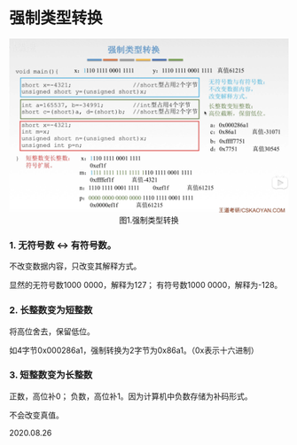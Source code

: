 # 强制类型转换

<img src="计组306-1.png" alt="计组306-1" style="zoom:67%;" />

<center>图1.强制类型转换</center>

### 1. 无符号数 $\leftrightarrow$ 有符号数。

不改变数据内容，只改变其解释方式。

显然的无符号数1000 0000，解释为127；
有符号数1000 0000，解释为-128。

### 2. 长整数变为短整数

将高位舍去，保留低位。

如4字节0x000286a1，强制转换为2字节为0x86a1。（0x表示十六进制）

### 3. 短整数变为长整数

正数，高位补0；
负数，高位补1。因为计算机中负数存储为补码形式。

不会改变真值。

2020.08.26